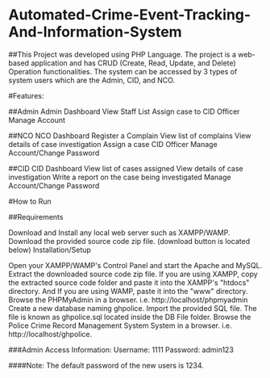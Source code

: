 # Automated-Crime-Event-Tracking-And-Information-System

##This Project was developed using PHP Language. The project is a web-based application and has CRUD (Create, Read, Update, and Delete) Operation functionalities. The system can be accessed by 3 types of system users which are the Admin, CID, and NCO.

#Features:

##Admin
Admin Dashboard
View Staff List
Assign case to CID Officer
Manage Account

##NCO
NCO Dashboard
Register a Complain
View list of complains
View details of case investigation
Assign a case CID Officer
Manage Account/Change Password

##CID
CID Dashboard
View list of cases assigned
View details of case investigation
Write a report on the case being investigated
Manage Account/Change Password

#How to Run

##Requirements

Download and Install any local web server such as XAMPP/WAMP.
Download the provided source code zip file. (download button is located below)
Installation/Setup

Open your XAMPP/WAMP's Control Panel and start the Apache and MySQL.
Extract the downloaded source code zip file.
If you are using XAMPP, copy the extracted source code folder and paste it into the XAMPP's "htdocs" directory. And If you are using WAMP, paste it into the "www" directory.
Browse the PHPMyAdmin in a browser. i.e. http://localhost/phpmyadmin
Create a new database naming ghpolice.
Import the provided SQL file. The file is known as ghpolice.sql located inside the DB File folder.
Browse the Police Crime Record Management System System in a browser. i.e. http://localhost/ghpolice.

###Admin Access Information:
Username: 1111
Password: admin123

####Note: The default password of the new users is 1234.
